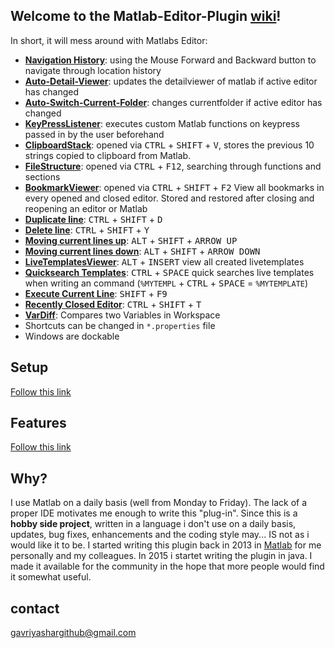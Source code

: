 ## Welcome to the Matlab-Editor-Plugin [wiki](https://github.com/GavriYashar/Matlab-Editor-Plugin/wiki)!

In short, it will mess around with Matlabs Editor:

* **[Navigation History](https://github.com/GavriYashar/Matlab-Editor-Plugin/wiki/Features#navigation-history)**: using the Mouse Forward and Backward button to navigate through location history
* **[Auto-Detail-Viewer](https://github.com/GavriYashar/Matlab-Editor-Plugin/wiki/Features#auto-detail-viewer--switch-current-folder)**: updates the detailviewer of matlab if active editor has changed
* **[Auto-Switch-Current-Folder](https://github.com/GavriYashar/Matlab-Editor-Plugin/wiki/Features#auto-detail-viewer--switch-current-folder)**: changes currentfolder if active editor has changed
* **[KeyPressListener](https://github.com/GavriYashar/Matlab-Editor-Plugin/wiki/Setup#creating-custom-key-press-callbacks-in-editor)**: executes custom Matlab functions on keypress passed in by the user beforehand
* **[ClipboardStack](https://github.com/GavriYashar/Matlab-Editor-Plugin/wiki/Features#clipboard-stack)**: opened via <kbd>CTRL</kbd> + <kbd>SHIFT</kbd> + <kbd>V</kbd>, stores the previous 10 strings copied to clipboard from Matlab.
* **[FileStructure](https://github.com/GavriYashar/Matlab-Editor-Plugin/wiki/Features#file-structure)**: opened via <kbd>CTRL</kbd> + <kbd>F12</kbd>, searching through functions and sections
* **[BookmarkViewer](https://github.com/GavriYashar/Matlab-Editor-Plugin/wiki/Features#bookmarks)**: opened via <kbd>CTRL</kbd> + <kbd>SHIFT</kbd> + <kbd>F2</kbd> View all bookmarks in every opened and closed editor. Stored and restored after closing and reopening an editor or Matlab
* **[Duplicate line](https://github.com/GavriYashar/Matlab-Editor-Plugin/wiki/Features#duplicate-or-remove-current-line)**:  <kbd>CTRL</kbd> + <kbd>SHIFT</kbd> + <kbd>D</kbd>
* **[Delete line](https://github.com/GavriYashar/Matlab-Editor-Plugin/wiki/Features#duplicate-or-remove-current-line)**: <kbd>CTRL</kbd> + <kbd>SHIFT</kbd> + <kbd>Y</kbd>
* **[Moving current lines up](https://github.com/GavriYashar/Matlab-Editor-Plugin/wiki/Features#moving-current-lines-up-or-down)**: <kbd>ALT</kbd> + <kbd>SHIFT</kbd> + <kbd>ARROW UP</kbd>
* **[Moving current lines down](https://github.com/GavriYashar/Matlab-Editor-Plugin/wiki/Features#moving-current-lines-up-or-down)**: <kbd>ALT</kbd> + <kbd>SHIFT</kbd> + <kbd>ARROW DOWN</kbd>
* **[LiveTemplatesViewer](https://github.com/GavriYashar/Matlab-Editor-Plugin/wiki/Live-Templates)**: <kbd>ALT</kbd> + <kbd>INSERT</kbd> view all created livetemplates
* **[Quicksearch Templates](https://github.com/GavriYashar/Matlab-Editor-Plugin/wiki/Live-Templates#quick-search)**: <kbd>CTRL</kbd> + <kbd>SPACE</kbd> quick searches live templates when writing an command (`%MYTEMPL` + <kbd>CTRL</kbd> + <kbd>SPACE</kbd> = `%MYTEMPLATE`)
* **[Execute Current Line](https://github.com/GavriYashar/Matlab-Editor-Plugin/wiki/Features#execute-current-lines)**: <kbd>SHIFT</kbd> + <kbd>F9</kbd>
* **[Recently Closed Editor](https://github.com/GavriYashar/Matlab-Editor-Plugin/wiki/Features#recently-closed-editor)**: <kbd>CTRL</kbd> + <kbd>SHIFT</kbd> + <kbd>T</kbd>
* **[VarDiff](https://github.com/GavriYashar/Matlab-Editor-Plugin/wiki/Features#vardiff)**: Compares two Variables in Workspace
* Shortcuts can be changed in `*.properties` file
* Windows are dockable

## Setup
[Follow this link](https://github.com/GavriYashar/Matlab-Editor-Plugin/wiki/Setup)

## Features
[Follow this link](https://github.com/GavriYashar/Matlab-Editor-Plugin/wiki/Features)

## Why?
I use Matlab on a daily basis (well from Monday to Friday). The lack of a proper IDE motivates me enough to write this "plug-in".
Since this is a __hobby side project__, written in a language i don't use on a daily basis, updates, bug fixes, enhancements and the coding style may... IS not as i would like it to be. I started writing this plugin back in 2013 in [Matlab](https://de.mathworks.com/matlabcentral/fileexchange/41099-extend-matlab-editors-callback?s_tid=prof_contriblnk) for me personally and my colleagues. In 2015 i startet writing the plugin in java. I made it available for the community in the hope that more people would find it somewhat useful. 

## contact
gavriyashargithub@gmail.com
